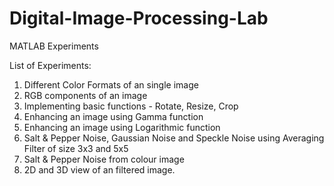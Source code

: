 # Digital-Image-Processing-Lab
MATLAB Experiments

List of Experiments:
1. Different Color Formats of an single image
2. RGB components of an image 
3. Implementing basic functions - Rotate, Resize, Crop
4. Enhancing an image using Gamma function
5. Enhancing an image using Logarithmic function
6. Salt & Pepper Noise, Gaussian Noise and Speckle Noise using Averaging Filter of size 3x3 and 5x5
7. Salt & Pepper Noise from colour image
8. 2D and 3D view of an filtered image.
